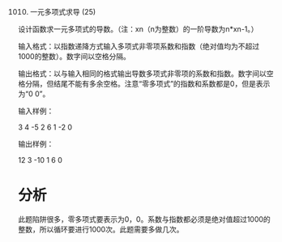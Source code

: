1010. 一元多项式求导 (25)

设计函数求一元多项式的导数。（注：xn（n为整数）的一阶导数为n*xn-1。）

输入格式：以指数递降方式输入多项式非零项系数和指数（绝对值均为不超过1000的整数）。数字间以空格分隔。

输出格式：以与输入相同的格式输出导数多项式非零项的系数和指数。数字间以空格分隔，但结尾不能有多余空格。注意“零多项式”的指数和系数都是0，但是表示为“0 0”。

输入样例：

3 4 -5 2 6 1 -2 0

输出样例：

12 3 -10 1 6 0

# 分析
 
 此题陷阱很多，零多项式要表示为0，0。系数与指数都必须是绝对值超过1000的整数，所以循环要进行1000次。此题需要多做几次。
